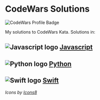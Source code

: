 # CodeWars Solutions

![CodeWars Profile Badge](https://www.codewars.com/users/domwake/badges/large)

My solutions to CodeWars Kata. Solutions in:

## ![Javascript logo](https://img.icons8.com/color/24/000000/javascript.png) [Javascript](/src/javascript/README.md)

## ![Python logo](https://img.icons8.com/color/24/000000/python.png) [Python](/src/python/README.md)

## ![Swift logo](https://img.icons8.com/fluent/24/000000/swift.png) [Swift](/src/swift/README.md)

*Icons by [Icons8](https://icons8.com/)*